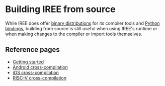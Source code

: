 # Building IREE from source

While IREE does offer
[binary distributions](https://github.com/openxla/iree/releases) for its
compiler tools and [Python bindings](../bindings/python.md), building from
source is still useful when using IREE's runtime or when making changes to the
compiler or import tools themselves.

## Reference pages

* [Getting started](./getting-started.md)
* [Android cross-compilation](./android.md)
* [iOS cross-compilation](./ios.md)
* [RISC-V cross-compilation](./riscv.md)
